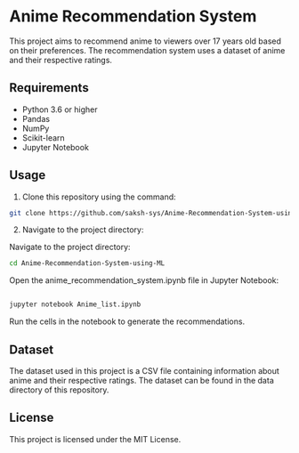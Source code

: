# Anime Recommendation System

This project aims to recommend anime to viewers over 17 years old based on their preferences. The recommendation system uses a dataset of anime and their respective ratings.

## Requirements

- Python 3.6 or higher
- Pandas
- NumPy
- Scikit-learn
- Jupyter Notebook

## Usage

1. Clone this repository using the command:

```bash
git clone https://github.com/saksh-sys/Anime-Recommendation-System-using-ML.git
```
2. Navigate to the project directory:

Navigate to the project directory:
```bash
cd Anime-Recommendation-System-using-ML
```
Open the anime_recommendation_system.ipynb file in Jupyter Notebook:
```bash

jupyter notebook Anime_list.ipynb
```

Run the cells in the notebook to generate the recommendations.

## Dataset

The dataset used in this project is a CSV file containing information about anime and their respective ratings. The dataset can be found in the data directory of this repository.

## License

This project is licensed under the MIT License.
